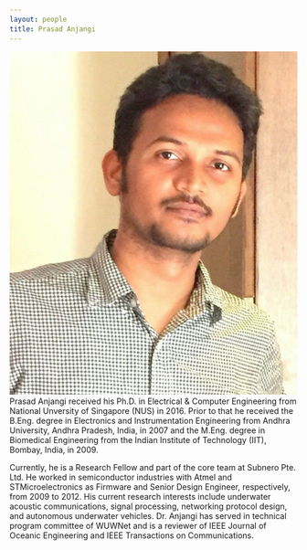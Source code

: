 ```yaml
---
layout: people
title: Prasad Anjangi
---
```


<div style="float: left;">
	<img src="/images/prasad.jpg">
Prasad Anjangi received his Ph.D. in Electrical & Computer Engineering from National Unversity of Singapore (NUS) in 2016. Prior to that he received the B.Eng. degree in Electronics and Instrumentation Engineering from Andhra University, Andhra Pradesh, India, in 2007 and the M.Eng. degree in Biomedical Engineering from the Indian Institute of Technology (IIT), Bombay, India, in 2009.

Currently, he is a Research Fellow and part of the core team at Subnero Pte. Ltd. He worked in semiconductor industries with Atmel and STMicroelectronics as Firmware and Senior Design Engineer, respectively, from 2009 to 2012. His current research interests include underwater acoustic communications, signal processing, networking protocol design, and autonomous underwater vehicles.
Dr. Anjangi has served in technical program committee of WUWNet and is a reviewer of IEEE Journal of Oceanic Engineering and IEEE Transactions on Communications.
</div>


```
[1] P. Anjangi and M. Chitre, “Propagation Delay Aware Unslotted Schedules with Variable Packet Duration for Underwater Acoustic Networks,” IEEE Journal of Oceanic Engineering, pp. 1-17, January 2017.

[2] P. Anjangi and M. Chitre, “Experimental Demonstration of Super-TDMA: A MAC Protocol Exploiting Large Propagation Delays in Underwater Acoustic Networks,” in Underwater Communications Networking (Ucomms 2016), (Lerici, Italy), September 2016. (Invited).

[3] P. Anjangi and M. Chitre, “Unslotted Transmission Schedules for Practical Underwater Acoustic Multihop Grid Networks with Large Propagation Delays,” in Underwater Communications Networking (Ucomms 2016), (Lerici, Italy), September 2016. (Invited).

[4] P. Anjangi and M. Chitre, “Design and Implementation of Super-TDMA: A MAC Protocol Exploiting Large Propagation Delays for Underwater Acoustic Networks,” in WUWNet’15, (Washington DC, USA), October 2015. (**Best Experimental Student Paper Award**).

[5] P. Anjangi and M. Chitre, “Scheduling Algorithm with Transmission Power Control for Random Underwater Acoustic Networks,” in IEEE OCEANS’15, (Genoa, Italy), May 2015.

```
